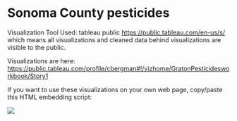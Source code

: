 # Sonoma County pesticides

Visualization Tool Used: tableau public https://public.tableau.com/en-us/s/ which means all visualizations and cleaned data behind visualizations are visible to the public.

Visualizations are here:  https://public.tableau.com/profile/cbergman#!/vizhome/GratonPesticidesworkbook/Story1

If you want to use these visualizations on your own web page, copy/paste this HTML embedding script:

<div class="tableauPlaceholder" id="viz1582780497702" style="position: relative;">
<noscript><a href='#'><img alt=' ' src='https://public.tableau.com/static/images/Gr/GratonPesticidesworkbook/Story1/1_rss.png' style='border: none' /></a></noscript><object class="tableauViz" style="display: none;"><param name='host_url' value='https%3A%2F%2Fpublic.tableau.com%2F' /> <param name='embed_code_version' value='3' /> <param name='site_root' value='' /><param name='name' value='GratonPesticidesworkbook&#47;Story1' /><param name='tabs' value='no' /><param name='toolbar' value='yes' /><param name='static_image' value='https:&#47;&#47;public.tableau.com&#47;static&#47;images&#47;Gr&#47;GratonPesticidesworkbook&#47;Story1&#47;1.png' /> <param name='animate_transition' value='yes' /><param name='display_static_image' value='yes' /><param name='display_spinner' value='yes' /><param name='display_overlay' value='yes' /><param name='display_count' value='yes' /><param name='filter' value='publish=yes' /></object></div>

